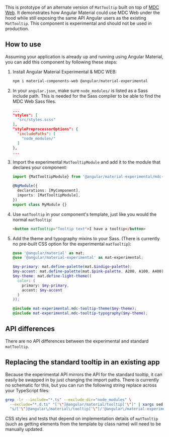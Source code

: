 This is prototype of an alternate version of `MatTooltip` built on top of
[MDC Web](https://github.com/material-components/material-components-web). It demonstrates how
Angular Material could use MDC Web under the hood while still exposing the same API Angular users as
the existing `MatTooltip`. This component is experimental and should not be used in production.

## How to use
Assuming your application is already up and running using Angular Material, you can add this
component by following these steps:

1. Install Angular Material Experimental & MDC WEB:

   ```bash
   npm i material-components-web @angular/material-experimental
   ```

2. In your `angular.json`, make sure `node_modules/` is listed as a Sass include path. This is
   needed for the Sass compiler to be able to find the MDC Web Sass files.

   ```json
   ...
   "styles": [
     "src/styles.scss"
   ],
   "stylePreprocessorOptions": {
     "includePaths": [
       "node_modules/"
     ]
   },
   ...
   ```

3. Import the experimental `MatTooltipModule` and add it to the module that declares your
   component:

   ```ts
   import {MatTooltipModule} from '@angular/material-experimental/mdc-tooltip';

   @NgModule({
     declarations: [MyComponent],
     imports: [MatTooltipModule],
   })
   export class MyModule {}
   ```

4. Use `matTooltip` in your component's template, just like you would the normal
   `matTooltip`:

   ```html
   <button matTooltip="Tooltip text">I have a tooltip</button>
   ```

5. Add the theme and typography mixins to your Sass. (There is currently no pre-built CSS option for
   the experimental `matTooltip`):

   ```scss
   @use '@angular/material' as mat;
   @use '@angular/material-experimental' as mat-experimental;

   $my-primary: mat.define-palette(mat.$indigo-palette);
   $my-accent: mat.define-palette(mat.$pink-palette, A200, A100, A400);
   $my-theme: mat.define-light-theme((
     color: (
       primary: $my-primary,
       accent: $my-accent
     )
   ));

   @include mat-experimental.mdc-tooltip-theme($my-theme);
   @include mat-experimental.mdc-tooltip-typography($my-theme);
   ```

## API differences
There are no API differences between the experimental and standard `matTooltip`.

## Replacing the standard tooltip in an existing app
Because the experimental API mirrors the API for the standard tooltip, it can easily be swapped in
by just changing the import paths. There is currently no schematic for this, but you can run the
following string replace across your TypeScript files:

```bash
grep -lr --include="*.ts" --exclude-dir="node_modules" \
  --exclude="*.d.ts" "['\"]@angular/material/tooltip['\"]" | xargs sed -i \
  "s/['\"]@angular\/material\/tooltip['\"]/'@angular\/material-experimental\/mdc-tooltip'/g"
```

CSS styles and tests that depend on implementation details of `matTooltip` (such as getting
elements from the template by class name) will need to be manually updated.
